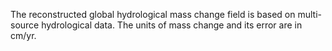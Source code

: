 The reconstructed global hydrological mass change field is based on multi-source hydrological data. The units of mass change and its error are in cm/yr.
